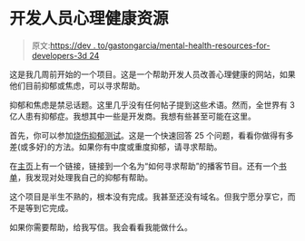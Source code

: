 # 开发人员心理健康资源

> 原文:[https://dev . to/gastongarcia/mental-health-resources-for-developers-3d 24](https://dev.to/gastongarcia/mental-health-resources-for-developers-3d24)

这是我几周前开始的一个项目。这是一个帮助开发人员改善心理健康的网站，如果他们目前抑郁或焦虑，可以寻求帮助。

抑郁和焦虑是禁忌话题。这里几乎没有任何帖子提到这些术语。然而，全世界有 3 亿人患有抑郁症。我想其中一些是开发商。我想有些甚至可能在这里。

首先，你可以参加[烧伤抑郁测试](https://mental-health-resources.herokuapp.com/burns-depression-checklist)。这是一个快速回答 25 个问题，看看你做得有多差(或多好)的方法。如果你有中度或重度抑郁，请寻求帮助。

在[主页](https://mental-health-resources.herokuapp.com)上有一个链接，链接到一个名为“如何寻求帮助”的播客节目。还有一个[书单](https://mental-health-resources.herokuapp.com/books-about-depression)，我发现对处理我自己的抑郁有帮助。

这个项目是半生不熟的，根本没有完成。我甚至还没有域名。但我宁愿分享它，而不是等到它完成。

如果你需要帮助，给我写信。我会看看我能做什么。
